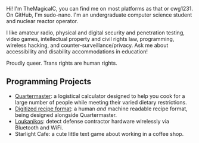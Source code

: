 Hi! I'm TheMagicalC, you can find me on most platforms as that or cwg1231.
On GitHub, I'm sudo-nano. I'm an undergraduate computer science 
student and nuclear reactor operator.

I like amateur radio, physical and digital security and penetration testing, 
video games, intellectual property and civil rights law, programming,
wireless hacking, and counter-surveillance/privacy.
Ask me about accessibility and disability accommodations in education!

Proudly queer. Trans rights are human rights.

## Programming Projects
- [Quartermaster](https://github.com/sudo-nano/quartermaster):
a logistical calculator designed to help you cook for a large number of people
while meeting their varied dietary restrictions. 
- [Digitized recipe format](https://github.com/sudo-nano/digitized-recipe-format): a human *and* machine readable recipe format, being designed alongside Quartermaster.
- [Loukanikos](https://github.com/sudo-nano/loukanikos): detect defense contractor hardware wirelessly via Bluetooth and WiFi. 
- Starlight Cafe: a cute little text game about working in a coffee shop. 